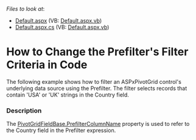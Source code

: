 <!-- default file list -->
*Files to look at*:

* [Default.aspx](./CS/ASPxPivotGrid_ChangingPrefilterCriteria/Default.aspx) (VB: [Default.aspx.vb](./VB/ASPxPivotGrid_ChangingPrefilterCriteria/Default.aspx.vb))
* [Default.aspx.cs](./CS/ASPxPivotGrid_ChangingPrefilterCriteria/Default.aspx.cs) (VB: [Default.aspx.vb](./VB/ASPxPivotGrid_ChangingPrefilterCriteria/Default.aspx.vb))
<!-- default file list end -->
# How to Change the Prefilter's Filter Criteria in Code


<p>The following example shows how to filter an ASPxPivotGrid control's underlying data source using the Prefilter. The filter selects records that contain 'USA' or 'UK' strings in the Country field.</p>


<h3>Description</h3>

<p>The <u>PivotGridFieldBase.PrefilterColumnName</u> property is used to refer to the Country field in the Prefilter expression.</p>

<br/>



